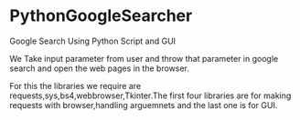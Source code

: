 # PythonGoogleSearcher
Google Search Using Python Script and GUI

We Take input parameter from user and throw that parameter in google search and open the web pages in the browser.


For this the libraries we require are requests,sys,bs4,webbrowser,Tkinter.The first four libraries are for making requests with browser,handling arguemnets and the last one is for GUI.



